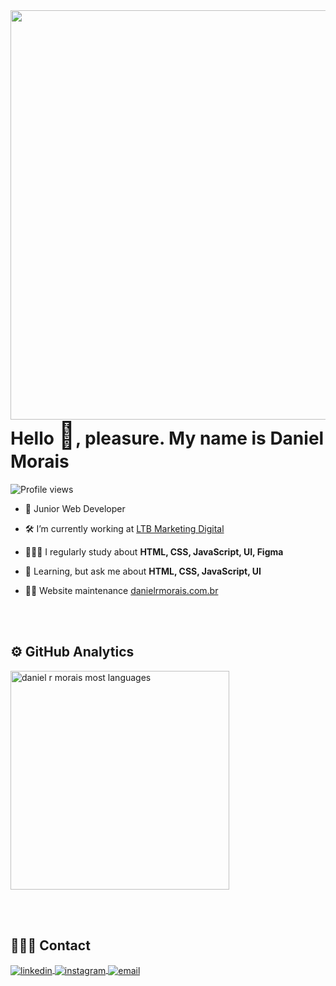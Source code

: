 <img align="right" height="655em" src="https://gist.githubusercontent.com/danielrmorais/1dd3d544838f1bc164698e750b2ee636/raw/2a60e63e76fad7307b999d3f210108f7dba284ac/githubcard_danielrm.svg"/>
<h1 align="left">Hello <span style="font-size: 2.6rem;">👋</span>, pleasure. My name is Daniel Morais</h1>
<p align="left"> <img src="https://komarev.com/ghpvc/?username=danielrmorais&color=blue" alt="Profile views" /> </p>

- 🚀 Junior Web Developer 

- 🛠️ I’m currently working at [LTB Marketing Digital](https://www.portalltb.com.br/)

- 👩🏻‍💻 I regularly study about **HTML, CSS, JavaScript, UI, Figma**

- 💬 Learning, but ask me about **HTML, CSS, JavaScript, UI**

- 👨‍💻 Website maintenance [danielrmorais.com.br](https://danielrmorais.com.br/)


<br><br>

<h2 align="left">⚙️ GitHub Analytics</h2>

<p align="left">
<img width="350em" src="https://github-readme-stats.vercel.app/api/?username=danielrmorais&layout=compact&theme=dark" alt="daniel r morais most languages"/>
</p>

<br><br>

<h2 align="left">🙋🏻‍♂️ Contact</h2>

<p align="left" style="background:none">
<a href="https://www.linkedin.com/in/danielrmorais/" target="_blank">
  <img align="center" src="https://img.shields.io/badge/-danielrmorais-05122A?style=flat&logo=linkedin" alt="linkedin"/>
</a>
<a href="https://instagram.com/odanmorais" target="_blank">
 <img align="center" src="https://img.shields.io/badge/-danielrmorais-05122A?style=flat&logo=instagram" alt="instagram"/>
</a>
<a href="mailto:danielrmorais@outlook.com" target="_blank">
 <img align="center" src="https://img.shields.io/badge/-danielrmorais-05122A?style=flat&logo=gmail" alt="email"/>
</a>
</p>
